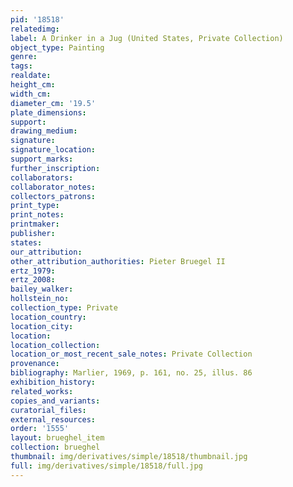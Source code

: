 ```yaml
---
pid: '18518'
relatedimg: 
label: A Drinker in a Jug (United States, Private Collection)
object_type: Painting
genre: 
tags: 
realdate: 
height_cm: 
width_cm: 
diameter_cm: '19.5'
plate_dimensions: 
support: 
drawing_medium: 
signature: 
signature_location: 
support_marks: 
further_inscription: 
collaborators: 
collaborator_notes: 
collectors_patrons: 
print_type: 
print_notes: 
printmaker: 
publisher: 
states: 
our_attribution: 
other_attribution_authorities: Pieter Bruegel II
ertz_1979: 
ertz_2008: 
bailey_walker: 
hollstein_no: 
collection_type: Private
location_country: 
location_city: 
location: 
location_collection: 
location_or_most_recent_sale_notes: Private Collection
provenance: 
bibliography: Marlier, 1969, p. 161, no. 25, illus. 86
exhibition_history: 
related_works: 
copies_and_variants: 
curatorial_files: 
external_resources: 
order: '1555'
layout: brueghel_item
collection: brueghel
thumbnail: img/derivatives/simple/18518/thumbnail.jpg
full: img/derivatives/simple/18518/full.jpg
---
```


